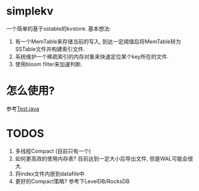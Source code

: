 # simplekv
一个简单的基于sstable的kvstore. 基本想法: <br>
1. 有一个MemTable来存储当前的写入,  到达一定阈值后将MemTable转为SSTable文件并构建索引文件. <br>
2. 系统维护一个稀疏索引的内存对象来快速定位某个key所在的文件. <br>
3. 使用bloom filter来加速判断. <br> 

# 怎么使用?
参考[Test.java](./src/test/java/Test.java) 

# TODOS
1. 多线程Compact (目前只有一个)
2. 如何更高效的使用内存表? 目前达到一定大小后导出文件, 但是WAL可能会很大.
3. 将index文件内嵌到datafile中
4. 更好的Compact策略? 参考下LevelDB/RocksDB
